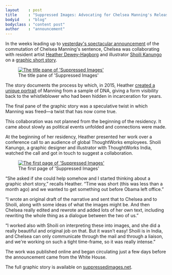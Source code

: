 ```yaml
---
layout    : post
title     : "Suppressed Images: Advocating for Chelsea Manning's Release"
bodyid    : "blog"
bodyclass : "content post"
author    : "announcement"
---
```


In the weeks leading up to [yesterday's spectacular announcement](https://www.nytimes.com/2017/01/17/us/politics/obama-commutes-bulk-of-chelsea-mannings-sentence.html) of the commutation of Chelsea Manning's sentence, Chelsea was collaborating with resident artist [Heather Dewey-Hagborg](http://deweyhagborg.com) and illustrator [Shoili Kanungo](http://www.shoilikanungo.com/) on a [graphic short story](https://suppressedimages.net/).

<figure>
	<a href="https://suppressedimages.net/">
		<img src="/images/posts/2017-01-18-suppressed-images-picturing-chelsea-manning/cover.jpg" alt="The title pane of 'Suppressed Images'" />
	</a>
	<figcaption>The title pane of 'Suppressed Images'</figcaption>
</figure>

The story documents the process by which, in 2015, Heather [created a unique portrait](http://deweyhagborg.com/projects/radical-love) of Manning from a sample of DNA, giving a form visibility back to the whistleblower who had been hidden in incarceration for years.

The final pane of the graphic story was a speculative twist in which Manning was freed&mdash;a twist that has now come true.

<!--excerpt-ends-->

This collaboration was not planned from the beginning of the residency. It came about slowly as political events unfolded and connections were made.

At the beginning of her residency, Heather presented her work over a conference call to an audience of global ThoughtWorks employees. Shoili Kanungo, a graphic designer and illustrator with ThoughtWorks India, watched the call and got in touch to suggest a collaboration.

<figure>
	<a href="https://suppressedimages.net/">
		<img src="/images/posts/2017-01-18-suppressed-images-picturing-chelsea-manning/story-1.jpg" alt="The first page of 'Suppressed Images'" />
	</a>
	<figcaption>The first page of 'Suppressed Images'</figcaption>
</figure>

“She asked if she could help somehow and I started thinking about a graphic short story,” recalls Heather. “Time was short (this was less than a month ago) and we wanted to get something out before Obama left office.”

“I wrote an original draft of the narrative and sent that to Chelsea and to Shoili, along with some ideas of what the images might be. And then Chelsea really edited and rewrote and added lots of her own text, including rewriting the whole thing as a dialogue between the two of us.”

“I worked also with Shoili on interpreting these into images, and she did a really beautiful and original job on that. But it wasn't easy! Shoili is in India, and Chelsea can only communicate through the mail and through a liaison, and we're working on such a tight time-frame, so it was really intense.”

The work was published online and began circulating just a few days before the announcement came from the White House.

The full graphic story is available on [suppressedimages.net](https://suppressedimages.net/).